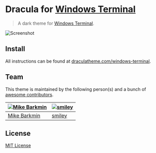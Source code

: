 # Dracula for [Windows Terminal](https://github.com/microsoft/terminal)

> A dark theme for [Windows Terminal](https://github.com/microsoft/terminal).

![Screenshot](https://draculatheme.com/assets/img/screenshots/sublime.png)

## Install

All instructions can be found at [draculatheme.com/windows-terminal](https://draculatheme.com/windows-terminal).

## Team

This theme is maintained by the following person(s) and a bunch of [awesome contributors](https://github.com/dracula/template/graphs/contributors).


[![Mike Barkmin](https://avatars0.githubusercontent.com/u/2592379?v=3&s=70)](https://github.com/mikebarkmin) | [![smiley](https://avatars0.githubusercontent.com/u/354181?v=3&s=70)](https://github.com/smiley) |
--- | ---
[Mike Barkmin](https://github.com/mikebarkmin) | [smiley](https://github.com/smiley)

## License

[MIT License](./LICENSE)
